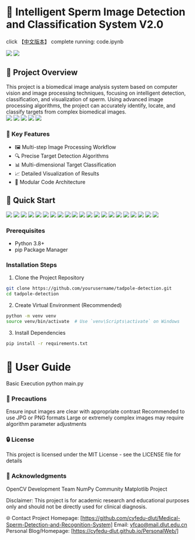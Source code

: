  
# 🔬 Intelligent Sperm Image Detection and Classification System V2.0 
click 【[中文版本](./README_CH.md)】
complete running: code.ipynb

<img src="./demoimage/complete_visualization.png">
<img src="./demoimage/feature_scatter_matrix.png">  

## 📝 Project Overview  

This project is a biomedical image analysis system based on computer vision and image processing techniques, focusing on intelligent detection, classification, and visualization of sperm. Using advanced image processing algorithms, the project can accurately identify, locate, and classify targets from complex biomedical images.  
<img src="./demoimage/01_result.jpg">
<img src="./demoimage/02_result.jpg">
<img src="./demoimage/03_result.jpg">
<img src="./demoimage/04_result.jpg">
<img src="./demoimage/05_result.jpg">

### 🌟 Key Features  

- 🖼️ Multi-step Image Processing Workflow  
- 🔍 Precise Target Detection Algorithms  
- 📊 Multi-dimensional Target Classification  
- 📈 Detailed Visualization of Results  
- 🧩 Modular Code Architecture  

## 🚀 Quick Start  
<img src="./demoimage/01_1._原始图像.png">  
<img src="./demoimage/02_2._HSV色彩空间.png">  
<img src="./demoimage/03_3._灰度图.png">  
<img src="./demoimage/04_4._深紫色掩码.png">  
<img src="./demoimage/05_5._深紫色掩码叠加.png">  
<img src="./demoimage/06_4._中等紫色掩码.png">  
<img src="./demoimage/07_5._中等紫色掩码叠加.png">  
<img src="./demoimage/09_5._浅紫色掩码叠加.png">
<img src="./demoimage/10_5._所有紫色掩码叠加.png">  
<img src="./demoimage/11_6._深色掩码.png">  
<img src="./demoimage/12_7._深色掩码叠加.png">  
<img src="./demoimage/13_8._合并掩码(原始).png">  
<img src="./demoimage/14_9._开运算后掩码.png">
<img src="./demoimage/15_10._闭运算后掩码(最终).png">  
<img src="./demoimage/16_11._最终掩码叠加.png">  
<img src="./demoimage/17_12._所有检测到的轮廓.png">  
<img src="./demoimage/18_13._初步筛选后的边界框.png">  
<img src="./demoimage/19_14._分割前后的边界框.png">
<img src="./demoimage/20_15._合并前的边界框.png">  
<img src="./demoimage/21_16._合并后的最终边界框.png">  
<img src="./demoimage/22_17._聚类分类结果.png">  


### Prerequisites  

- Python 3.8+  
- pip Package Manager  

### Installation Steps  

1. Clone the Project Repository  
~~~bash  
git clone https://github.com/yourusername/tadpole-detection.git  
cd tadpole-detection
~~~

2. Create Virtual Environment (Recommended)
~~~bash
python -m venv venv  
source venv/bin/activate  # Use `venv\Scripts\activate` on Windows  
~~~

3. Install Dependencies
~~~bash
pip install -r requirements.txt  
~~~

# 📖 User Guide
Basic Execution
python main.py  
 
### 📌 Precautions
Ensure input images are clear with appropriate contrast
Recommended to use JPG or PNG formats
Large or extremely complex images may require algorithm parameter adjustments
### 🔒 License
This project is licensed under the MIT License - see the LICENSE file for details

### 🙌 Acknowledgments
OpenCV Development Team
NumPy Community
Matplotlib Project

Disclaimer: This project is for academic research and educational purposes only and should not be directly used for clinical diagnosis.

🌐 Contact
Project Homepage: [https://github.com/cyfedu-dlut/Medical-Sperm-Detection-and-Recognition-System]
Email: yfcao@mail.dlut.edu.cn
Personal Blog/Homepage: [https://cyfedu-dlut.github.io/PersonalWeb/]